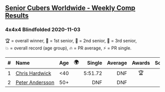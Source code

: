<style>table {white-space: nowrap;}</style>
<link rel="stylesheet" type="text/css" href="/scw-comp/css/flags.css" />

## [Senior Cubers Worldwide - Weekly Comp Results](/scw-comp/results/)
### 4x4x4 Blindfolded 2020-11-03

<span style="white-space: nowrap;">🏆 = overall winner</span>, <span style="white-space: nowrap;">🥇 = 1st senior</span>, <span style="white-space: nowrap;">🥈 = 2nd senior</span>, <span style="white-space: nowrap;">🥉 = 3rd senior</span>, <span style="white-space: nowrap;">💥 = overall record (age group)</span>, <span style="white-space: nowrap;">🔥 = PR average</span>, <span style="white-space: nowrap;">⚡ = PR single</span>.

| # | Name | Age | 🌍 | Single | Average | Awards | Solve 1 | Solve 2 | Solve 3 | Video |
| :--: | :-- | :--: | :--: | --: | --: | :--: | --: | --: | --: | :-- |
| 1 | [Chris Hardwick](../../persons/chris_hardwick/444bf.md) | <40 | <i class="flag flag-US" /> | 5:51.72 | DNF | 🏆 | DNF | 6:35.59 | 5:51.72 | [Desktop](https://www.facebook.com/events/2761297674142255/permalink/2768038040134885) / [Mobile](https://m.facebook.com/events/2761297674142255?view=permalink&id=2768038040134885) |
| 2 | [Peter Andersson](../../persons/peter_andersson/444bf.md) | 50+ | <i class="flag flag-SE" /> | DNF | DNF |  | DNF | DNF | DNF | [Desktop](https://www.facebook.com/events/2761297674142255/permalink/2763717647233591) / [Mobile](https://m.facebook.com/events/2761297674142255?view=permalink&id=2763717647233591) |

<!-- Global site tag (gtag.js) - Google Analytics -->
<script async src="https://www.googletagmanager.com/gtag/js?id=UA-86348435-3"></script>
<script>window.dataLayer = window.dataLayer || []; function gtag() {dataLayer.push(arguments);} gtag('js', new Date()); gtag('config', 'UA-86348435-3');</script>
